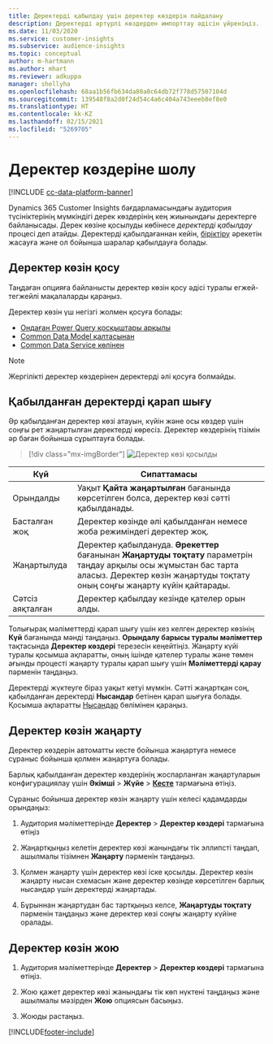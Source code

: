 ```yaml
---
title: Деректерді қабылдау үшін деректер көздерін пайдалану
description: Деректерді әртүрлі көздерден импорттау әдісін үйреніңіз.
ms.date: 11/03/2020
ms.service: customer-insights
ms.subservice: audience-insights
ms.topic: conceptual
author: m-hartmann
ms.author: mhart
ms.reviewer: adkuppa
manager: shellyha
ms.openlocfilehash: 68aa1b56fb634da80a0c64db72f778d57507104d
ms.sourcegitcommit: 139548f8a2d0f24d54c4a6c404a743eeeb8ef8e0
ms.translationtype: HT
ms.contentlocale: kk-KZ
ms.lasthandoff: 02/15/2021
ms.locfileid: "5269705"
---
```

# <a name="data-sources-overview"></a>Деректер көздеріне шолу

[!INCLUDE [cc-data-platform-banner](../includes/cc-data-platform-banner.md)]

Dynamics 365 Customer Insights бағдарламасындағы аудитория түсініктерінің мүмкіндігі дерек көздерінің кең жиынындағы деректерге байланысады. Дерек көзіне қосылуды көбінесе *деректерді қабылдау* процесі деп атайды. Деректерді қабылдағаннан кейін, [біріктіру](data-unification.md) әрекетін жасауға және ол бойынша шаралар қабылдауға болады.

## <a name="add-a-data-source"></a>Деректер көзін қосу

Таңдаған опцияға байланысты деректер көзін қосу әдісі туралы егжей-тегжейлі мақалаларды қараңыз.

Деректер көзін үш негізгі жолмен қосуға болады:

- [Ондаған Power Query қосқыштары арқылы](connect-power-query.md)
- [Common Data Model қалтасынан](connect-common-data-model.md)
- [Common Data Service көлінен](connect-common-data-service-lake.md)

> [!NOTE]
> Жергілікті деректер көздерінен деректерді әлі қосуға болмайды.

## <a name="review-ingested-data"></a>Қабылданған деректерді қарап шығу

Әр қабылданған деректер көзі атауын, күйін және осы көздер үшін соңғы рет жаңартылған деректерді көресіз. Деректер көздерінің тізімін әр баған бойынша сұрыптауға болады.

> [!div class="mx-imgBorder"]
> ![Деректер көзі қосылды](media/configure-data-datasource-added.png "Деректер көзі қосылды")

|Күй  |Сипаттамасы  |
|---------|---------|
|Орындалды   |Уақыт **Қайта жаңартылған** бағанында көрсетілген болса, деректер көзі сәтті қабылданады.
|Басталған жоқ   |Деректер көзінде әлі қабылданған немесе жоба режиміндегі деректер жоқ.         |
|Жаңартылуда    |Деректер қабылдануда. **Әрекеттер** бағанынан **Жаңартуды тоқтату** параметрін таңдау арқылы осы жұмыстан бас тарта аласыз. Деректер көзін жаңартуды тоқтату оның соңғы жаңарту күйін қайтарады.       |
|Сәтсіз аяқталған     |Деректер қабылдау кезінде қателер орын алды.         |

Толығырақ мәліметтерді қарап шығу үшін кез келген деректер көзінің **Күй** бағанында мәнді таңдаңыз. **Орындалу барысы туралы мәліметтер** тақтасында **Деректер көздері** терезесін кеңейтіңіз. Жаңарту күйі туралы қосымша ақпаратты, оның ішінде қателер туралы және төмен ағынды процесті жаңарту туралы қарап шығу үшін **Мәліметтерді қарау** пәрменін таңдаңыз.

Деректерді жүктеуге біраз уақыт кетуі мүмкін. Сәтті жаңартқан соң, қабылданған деректерді **Нысандар** бетінен қарап шығуға болады. Қосымша ақпаратты [Нысандар](entities.md) бөлімінен қараңыз.

## <a name="refresh-a-data-source"></a>Деректер көзін жаңарту

Деректер көздерін автоматты кесте бойынша жаңартуға немесе сұраныс бойынша қолмен жаңартуға болады. 

Барлық қабылданған деректер көздерінің жоспарланған жаңартуларын конфигурациялау үшін **Әкімші** > **Жүйе** > [**Кесте**](system.md#schedule-tab) тармағына өтіңіз.

Сұраныс бойынша деректер көзін жаңарту үшін келесі қадамдарды орындаңыз:

1. Аудитория мәліметтерінде **Деректер** > **Деректер көздері** тармағына өтіңіз

2. Жаңартқыңыз келетін деректер көзі жанындағы тік эллипсті таңдап, ашылмалы тізімнен **Жаңарту** пәрменін таңдаңыз.

3. Қолмен жаңарту үшін деректер көзі іске қосылды. Деректер көзін жаңарту нысан схемасын және деректер көзінде көрсетілген барлық нысандар үшін деректерді жаңартады.

4. Бұрыннан жаңартудан бас тартқыңыз келсе, **Жаңартуды тоқтату** пәрменін таңдаңыз және деректер көзі соңғы жаңарту күйіне оралады.

## <a name="delete-a-data-source"></a>Деректер көзін жою

1. Аудитория мәліметтерінде **Деректер** > **Деректер көздері** тармағына өтіңіз.

2. Жою қажет деректер көзі жанындағы тік көп нүктені таңдаңыз және ашылмалы мәзірден **Жою** опциясын басыңыз.

3. Жоюды растаңыз.


[!INCLUDE[footer-include](../includes/footer-banner.md)]